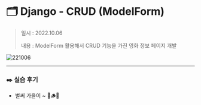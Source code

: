 # 🗂️ Django - CRUD (ModelForm)

> 일시 : 2022.10.06
>
> 내용 : ModelForm 활용해서 CRUD 기능을 가진 영화 정보 페이지 개발



![221006](https://user-images.githubusercontent.com/106902415/194288141-65ecf2f8-cea4-4ad7-a5a6-305ac89ffb1e.gif)



---



### ✒️ 실습 후기

- 벌써 가을이 ~ 🧸🪵🍂